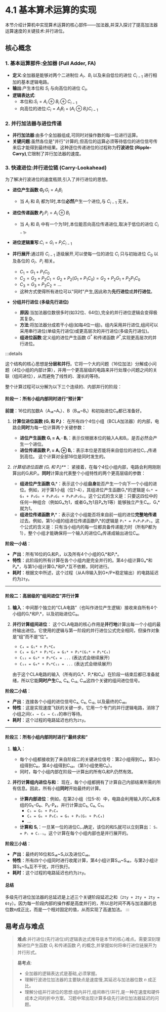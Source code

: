 # 4.1 基本算术运算的实现

本节介绍计算机中实现算术运算的核心部件——加法器,并深入探讨了提高加法器运算速度的关键技术:并行进位。

## 核心概念

### 1. 基本运算部件:全加器 (Full Adder, FA)

*   **定义**:全加器是能够对两个二进制位 $A_i$、$B_i$ 以及来自低位的进位 $C_{i-1}$ 进行相加的基本逻辑电路。
*   **输出**:产生本位和 $S_i$ 与向高位的进位 $C_i$。
*   **逻辑表达式**:
    *   本位和:$S_i = A_i \oplus B_i \oplus C_{i-1}$
    *   向高位的进位:$C_i = A_i B_i + (A_i \oplus B_i) C_{i-1}$

### 2. 并行加法器与进位传递

*   **并行加法器**:由多个全加器组成,可同时对操作数的每一位进行运算。
*   **关键问题**:虽然各位是"并行"计算的,但高位的运算必须等待低位的进位信号传来后才能得到最终结果。这种逐位传递进位的过程称为**行波进位 (Ripple-Carry)**,它限制了并行加法器的速度。

### 3. 快速进位:并行进位链 (Carry-Lookahead)

为了解决行波进位的速度瓶颈,引入了并行进位的思想。

*   **进位产生函数 $G_i$**:$G_i = A_i B_i$
    *   当 $A_i$ 和 $B_i$ 都为1时,本位**必然**产生一个进位,与 $C_{i-1}$ 无关。
*   **进位传递函数 $P_i$**:$P_i = A_i \oplus B_i$
    *   当 $A_i$ 和 $B_i$ 中有一个为1时,本位能否向高位传递进位,取决于低位的进位 $C_{i-1}$。
*   **进位逻辑重写**:$C_i = G_i + P_i C_{i-1}$
*   **并行展开**:通过将 $C_{i-1}$ 逐级展开,可以使每一位的进位 $C_i$ 只与初始进位 $C_0$ 以及各位的 $G_i$、$P_i$ 相关。
    *   $C_1 = G_1 + P_1 C_0$
    *   $C_2 = G_2 + P_2 C_1 = G_2 + P_2(G_1 + P_1 C_0) = G_2 + P_2 G_1 + P_2 P_1 C_0$
    *   $C_3 = G_3 + P_3 C_2 = \dots$
    *   这种方式使得所有进位可以"同时"产生,因此称为**先行进位**或**并行进位**。

*   **分组并行进位 (多级先行进位)**
    *   **原因**:当加法器位数很多时(如32位、64位),完全的并行进位逻辑会变得极其复杂。
    *   **方法**:将加法器分成若干小组(如每4位一组)。组内采用并行进位,组间可以采用串行进位(单级先行进位)或更高层次的并行进位(多级先行进位)。
    *   **组进位函数**:定义组的进位产生函数 $G^*$ 和传递函数 $P^*$,实现更高层次的并行进位。

:::details

这个结构的核心思想是**分层和并行**。它将一个大的问题（16位加法）分解成小问题（4位小组的内部计算），并用一个更高层级的电路来并行处理小问题之间的关联（组间进位），从而避免了线性的、漫长的等待。

整个计算过程可以分解为以下三个连续的、内部并行的阶段：


#### **阶段一：所有小组内部同时进行“预计算”**

**前提**：16位的加数A（A₁₆~A₁）、B（B₁₆~B₁）和初始进位C₀都已准备好。

1.  **计算位进位函数 (Gᵢ 和 Pᵢ)**：
    在所有四个4位小组（BCLA加法器）的内部，电路会**同时**为每一位计算两个关键参数：
    *   **进位产生函数 Gᵢ = Aᵢ · Bᵢ**：表示仅根据本位的输入Aᵢ和Bᵢ，是否必然会产生一个进位。
    *   **进位传递函数 Pᵢ = Aᵢ ⊕ Bᵢ**：表示本位是否能将来自低位的进位Cᵢ₋₁传递到高位。
    这个计算对全部16位是同时发生的。

2.  **计算组进位函数 (Gᵢ* 和 Pᵢ*)**：
    紧接着，在每个4位小组内部，电路会利用刚刚算出的Gᵢ和Pᵢ，**同时**计算出代表整个小组特性的两个更高层级的参数：
    *   **组进位产生函数 Gᵢ***：表示这个小组**自身**能否产生一个向下一个小组的进位。例如，对于第1小组（位1-4），其组进位产生函数G₁\*的逻辑是 `G₁* = G₄ + P₄G₃ + P₄P₃G₂ + P₄P₃P₂G₁`。这个公式的含义是：只要这四位中的任何一种组合（例如G₄为1，或者G₃为1且P₄为1等）能够独立产生C₄，G₁\*就为1。
    *   **组进位传递函数 Pᵢ***：表示这个小组能否将来自前一组的进位**完整地传递**过去。例如，第1小组的组进位传递函数P₁\*的逻辑是 `P₁* = P₄P₃P₂P₁`。这个公式的含义是：只有当小组内的每一位都具备传递能力时（所有P都为1），整个小组才能确保将一个输入的进位C₀传递成输出进位C₄。

**阶段一小结**：
*   **产出**：所有16位的Gᵢ和Pᵢ，以及所有4个小组的Gᵢ\*和Pᵢ\*。
*   **特性**：此阶段的所有计算在各个小组内是完全并行的。第4小组计算G₄\*和P₄\*，与第1小组计算G₁\*和P₁\*互不依赖，同时进行。
*   **耗时**：根据文中所述，这个过程（从A/B输入到G\*/P\*稳定输出）的电路延迟约为`2ty`。

---

#### **阶段二：高层级的“组间进位”并行计算**

1.  **输入**：中间那个独立的“CLA电路”（也叫作进位产生逻辑）接收来自所有4个小组的Gᵢ\*和Pᵢ\*，以及初始进位C₀。

2.  **并行计算组间进位**：
    这个CLA电路的核心作用是**并行地**计算出每一个小组的最终输出进位。它使用的逻辑与第一阶段的并行进位公式完全相同，但操作对象是“组”而不是“位”。
    *   `C₄ = G₁* + P₁*C₀`
    *   `C₈ = G₂* + P₂*C₄ = G₂* + P₂*(G₁* + P₁*C₀)`
    *   `C₁₂ = G₃* + P₃*C₈ = ...` (表达式会继续展开)
    *   `C₁₆ = G₄* + P₄*C₁₂ = ...` (表达式会继续展开)

    由于这个CLA电路的输入（所有的Gᵢ\*、Pᵢ\*和C₀）在阶段一结束后都已准备就绪，所以它能**同时产生**C₄, C₈, C₁₂, C₁₆这四个关键的组间进位信号。

**阶段二小结**：
*   **产出**：连接各个小组的进位信号C₄, C₈, C₁₂, 以及最终的C₁₆。
*   **特性**：这是实现速度飞跃的关键一步。它用一个专门的并行逻辑电路，消除了小组之间`C₄ → C₈ → C₁₂`的串行等待。
*   **耗时**：这个过程的电路延迟也约为`2ty`。

---

#### **阶段三：所有小组内部同时进行“最终求和”**

1.  **输入**：
    *   每个小组都接收到了来自阶段二的关键进位信号：第2小组得到C₄，第3小组得到C₈，第4小组得到C₁₂。（第1小组使用C₀）。
    *   同时，每个小组内部在阶段一计算出的所有Gᵢ和Pᵢ仍然有效。

2.  **并行计算组内进位与和**：
    现在，每个小组都拥有了计算自己内部结果所需的所有信息。因此，所有小组**同时**开始最终的计算。
    *   **计算内部进位**：例如，在第2小组（位5-8）中，电路会利用输入的C₄和本组的G₅-G₈、P₅-P₈，并行计算出C₅, C₆, C₇。
        *   `C₅ = G₅ + P₅C₄`
        *   `C₆ = G₆ + P₆C₅ = G₆ + P₆(G₅ + P₅C₄)`
        *   ...
    *   **计算和 Sᵢ**：一旦某一位的进位Cᵢ₋₁确定，该位的和Sᵢ就可以立刻算出： `Sᵢ = Pᵢ ⊕ Cᵢ₋₁`。这个计算在每个小组内部也是并行展开的。

**阶段三小结**：
*   **产出**：最终的16位和S₁₆~S₁以及进位C₁₆。
*   **特性**：所有四个小组同时进行收尾计算，第4小组计算S₁₃~S₁₆，与第2小组计算S₅~S₈互不干扰，并行执行。
*   **耗时**：这个过程的电路延迟也约为`2ty`。

#### **总结**

多级先行进位加法器的总延迟是上述三个关键阶段延迟之和（`2ty + 2ty + 2ty = 6ty`）。因为每一阶段内部的操作都是高度并行的，所以总时间不再与加法器的总位数n成正比，而是一个相对固定的值，从而实现了高速加法。
:::

## 易考点与难点

> **难点**:并行进位(先行进位)的逻辑表达式推导是本节的核心难点。需要深刻理解进位产生函数 $G_i$ 和传递函数 $P_i$ 的概念,并掌握如何将串行进位链展开为并行形式。

> **易考点**:
> *   全加器的逻辑表达式是基础,必须掌握。
> *   理解行波进位加法器的主要缺点是速度慢,其延迟与加法器位数 $n$ 成正比。
> *   理解分组并行进位的思想:组内并行,组间串行/并行,是一种在速度和硬件成本之间的折中方案。习题中常出现计算多级先行进位加法器延迟的问题。

